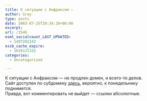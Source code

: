 ```yaml
---
title: К ситуации с Анфраксом —
author: Gray
type: posts
date: 2003-07-25T20:34:28+00:00
excerpt:
url: /3546
esml_socialcount_LAST_UPDATED:
  - 1497282242
essb_cache_expire:
  - 1616121332
categories:
  - Uncategorized

---
```








К ситуации с Анфраксом &#8212; не продлен домен, и всего-то делов.  
Сайт доступен по субдомену <a href="http://anfrax30.valuehost.ru/" target="_blank">здесь</a>, вероятно, к понедельнику поднимется.  
Правда, вот комментировать не выйдет &#8212; ссылки абсолютные.